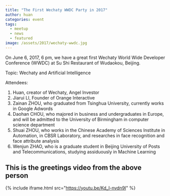 ```yaml
---
title: "The First Wechaty WWDC Party in 2017"
author: huan
categories: event
tags:
  - meetup
  - news
  - featured
image: /assets/2017/wechaty-wwdc.jpg
---
```


On June 6, 2017, 6 pm, we have a great first Wechaty World Wide Developer Conference (WWDC) at Su Shi Restaurant of Wudaokou, Beijing.

Topic: Wechaty and Artificial Intelligence

Attendees:

1. Huan, creator of Wechaty, Angel Investor
1. Jiarui LI, Founder of Orange Interactive
1. Zainan ZHOU, who graduated from Tsinghua University, currently works in Google Adwords
1. Daohan CHOU, who majored in business and undergraduates in Europe, and will be admitted to the University of Birmingham in computer science department
1. Shuai ZHOU, who works in the Chinese Academy of Sciences Institute in Automation, in CBSR Laboratory, and researches in face recognition and face attribute analysis
1. Wenjun ZHAO, who is a graduate student in Beijing University of Posts and Telecommunications, studying assiduously in Machine Learning

## This is the greetings video from the above person

{% include iframe.html src="https://youtu.be/Kd_I-nvdn9I" %}
